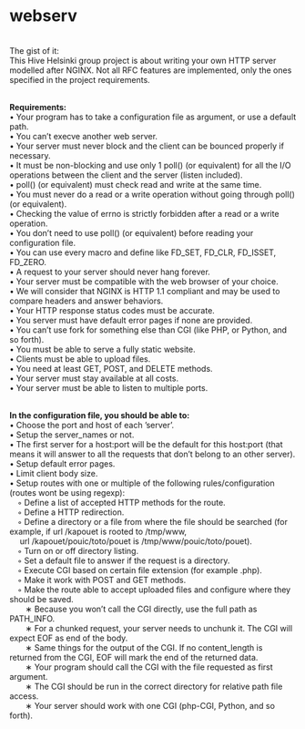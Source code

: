 # **webserv** <br>
<br>
The gist of it:<br>
This Hive Helsinki group project is about writing your own HTTP server modelled after NGINX. Not all RFC features are implemented, only the ones specified in the project requirements.<br>
<br>

**Requirements:**<br>
• Your program has to take a configuration file as argument, or use a default path.<br>
• You can’t execve another web server.<br>
• Your server must never block and the client can be bounced properly if necessary.<br>
• It must be non-blocking and use only 1 poll() (or equivalent) for all the I/O operations between the client and the server (listen included).<br>
• poll() (or equivalent) must check read and write at the same time.<br>
• You must never do a read or a write operation without going through poll() (or equivalent).<br>
• Checking the value of errno is strictly forbidden after a read or a write operation.<br>
• You don’t need to use poll() (or equivalent) before reading your configuration file.<br>
• You can use every macro and define like FD_SET, FD_CLR, FD_ISSET, FD_ZERO.<br>
• A request to your server should never hang forever.<br>
• Your server must be compatible with the web browser of your choice.<br>
• We will consider that NGINX is HTTP 1.1 compliant and may be used to compare headers and answer behaviors.<br>
• Your HTTP response status codes must be accurate.<br>
• You server must have default error pages if none are provided.<br>
• You can’t use fork for something else than CGI (like PHP, or Python, and so forth).<br>
• You must be able to serve a fully static website.<br>
• Clients must be able to upload files.<br>
• You need at least GET, POST, and DELETE methods.<br>
• Your server must stay available at all costs.<br>
• Your server must be able to listen to multiple ports.<br>
<br>

**In the configuration file, you should be able to:**<br>
• Choose the port and host of each ’server’.<br>
• Setup the server_names or not.<br>
• The first server for a host:port will be the default for this host:port (that means it will answer to all the requests that don’t belong to an other server).<br>
• Setup default error pages.<br>
• Limit client body size.<br>
• Setup routes with one or multiple of the following rules/configuration (routes wont be using regexp):<br>
&emsp;◦ Define a list of accepted HTTP methods for the route.<br>
&emsp;◦ Define a HTTP redirection.<br>
&emsp;◦ Define a directory or a file from where the file should be searched (for example, if url /kapouet is rooted to /tmp/www,<br>
&emsp; url /kapouet/pouic/toto/pouet is /tmp/www/pouic/toto/pouet).<br>
&emsp;◦ Turn on or off directory listing.<br>
&emsp;◦ Set a default file to answer if the request is a directory.<br>
&emsp;◦ Execute CGI based on certain file extension (for example .php).<br>
&emsp;◦ Make it work with POST and GET methods.<br>
&emsp;◦ Make the route able to accept uploaded files and configure where they should be saved.<br>
&emsp;&emsp;∗ Because you won’t call the CGI directly, use the full path as PATH_INFO.<br>
&emsp;&emsp;∗ For a chunked request, your server needs to unchunk it. The CGI will expect EOF as end of the body.<br>
&emsp;&emsp;∗ Same things for the output of the CGI. If no content_length is returned from the CGI, EOF will mark the end of the returned data.<br>
&emsp;&emsp;∗ Your program should call the CGI with the file requested as first argument.<br>
&emsp;&emsp;∗ The CGI should be run in the correct directory for relative path file access.<br>
&emsp;&emsp;∗ Your server should work with one CGI (php-CGI, Python, and so forth).<br>


